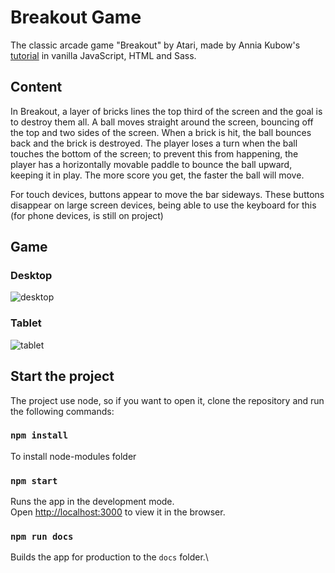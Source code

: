 # Breakout Game
The classic arcade game "Breakout" by Atari, made by Annia Kubow's [tutorial](https://www.youtube.com/watch?v=3KWEud12Pxo&t=3s) in vanilla JavaScript, HTML and Sass.

## Content

In Breakout, a layer of bricks lines the top third of the screen and the goal is to destroy them all. A ball moves straight around the screen, bouncing off the top and two sides of the screen. When a brick is hit, the ball bounces back and the brick is destroyed. The player loses a turn when the ball touches the bottom of the screen; to prevent this from happening, the player has a horizontally movable paddle to bounce the ball upward, keeping it in play.
The more score you get, the faster the ball will move.

For touch devices, buttons appear to move the bar sideways. These buttons disappear on large screen devices, being able to use the keyboard for this (for phone devices, is still on project)

## Game

### Desktop
![desktop](https://i.ibb.co/0qV8GNp/Captura-de-pantalla-2021-02-01-a-las-15-56-52.png)

### Tablet
![tablet](https://i.ibb.co/4TKVd9P/Captura-de-pantalla-2021-02-01-a-las-15-57-47.png)

## Start the project
The project use node, so if you want to open it, clone the repository and run the following commands:

### `npm install`

To install node-modules folder

### `npm start`

Runs the app in the development mode.\
Open [http://localhost:3000](http://localhost:3000) to view it in the browser.

### `npm run docs`

Builds the app for production to the `docs` folder.\
